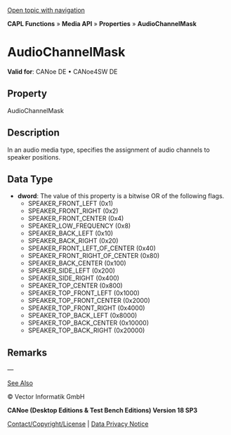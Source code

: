 [Open topic with navigation](../../../../../CANoeDEFamily.htm#Topics/CAPLFunctions/Media/Properties/CAPLfunctionAudioChannelMask.md)

**CAPL Functions** » **Media API** » **Properties** » **AudioChannelMask**

# AudioChannelMask

**Valid for**: CANoe DE • CANoe4SW DE

## Property

AudioChannelMask

## Description

In an audio media type, specifies the assignment of audio channels to speaker positions.

## Data Type

- **dword**: The value of this property is a bitwise OR of the following flags.
  - SPEAKER_FRONT_LEFT (0x1)
  - SPEAKER_FRONT_RIGHT (0x2)
  - SPEAKER_FRONT_CENTER (0x4)
  - SPEAKER_LOW_FREQUENCY (0x8)
  - SPEAKER_BACK_LEFT (0x10)
  - SPEAKER_BACK_RIGHT (0x20)
  - SPEAKER_FRONT_LEFT_OF_CENTER (0x40)
  - SPEAKER_FRONT_RIGHT_OF_CENTER (0x80)
  - SPEAKER_BACK_CENTER (0x100)
  - SPEAKER_SIDE_LEFT (0x200)
  - SPEAKER_SIDE_RIGHT (0x400)
  - SPEAKER_TOP_CENTER (0x800)
  - SPEAKER_TOP_FRONT_LEFT (0x1000)
  - SPEAKER_TOP_FRONT_CENTER (0x2000)
  - SPEAKER_TOP_FRONT_RIGHT (0x4000)
  - SPEAKER_TOP_BACK_LEFT (0x8000)
  - SPEAKER_TOP_BACK_CENTER (0x10000)
  - SPEAKER_TOP_BACK_RIGHT (0x20000)

## Remarks

—

[See Also](javascript:void(0);)

© Vector Informatik GmbH

**CANoe (Desktop Editions & Test Bench Editions) Version 18 SP3**

[Contact/Copyright/License](../../../Shared/ContactCopyrightLicense.md) | [Data Privacy Notice](https://www.vector.com/int/en/company/get-info/privacy-policy/)